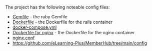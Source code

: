 The project has the following noteable config files:

- [Gemfile](https://github.com/eLearning-Plus/MemberHub/blob/main/Gemfile) - the ruby Gemfile
- [Dockerfile](https://github.com/eLearning-Plus/MemberHub/blob/main/Dockerfile) - the Dockerfile for the rails container
- [docker-compose.yml](https://github.com/eLearning-Plus/MemberHub/blob/main/docker-compose.yml)
- [Dockerfile for nginx](https://github.com/eLearning-Plus/MemberHub/blob/main/docker/nginx/Dockerfile) - the Dockerfile for the nginx container
- [nginx.conf](https://github.com/eLearning-Plus/MemberHub/blob/main/docker/nginx/nginx.conf)
- https://github.com/eLearning-Plus/MemberHub/tree/main/config